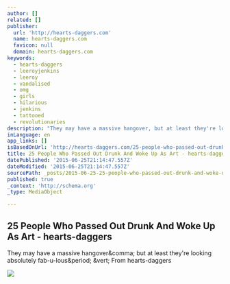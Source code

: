 ```yaml
---
author: []
related: []
publisher:
  url: 'http://hearts-daggers.com'
  name: hearts-daggers.com
  favicon: null
  domain: hearts-daggers.com
keywords:
  - hearts-daggers
  - leeroyjenkins
  - leeroy
  - vandalised
  - omg
  - girls
  - hilarious
  - jenkins
  - tattooed
  - revolutionaries
description: "They may have a massive hangover, but at least they're looking absolutely fab-u-lous. | From hearts-daggers"
inLanguage: en
app_links: []
isBasedOnUrl: 'http://hearts-daggers.com/25-people-who-passed-out-drunk-and-woke-up-as-art-1'
title: 25 People Who Passed Out Drunk And Woke Up As Art - hearts-daggers
datePublished: '2015-06-25T21:14:47.557Z'
dateModified: '2015-06-25T21:14:47.557Z'
sourcePath: _posts/2015-06-25-25-people-who-passed-out-drunk-and-woke-up-as-art-hearts-d.md
published: true
_context: 'http://schema.org'
_type: MediaObject

---
```

<article style=""><h1>25 People Who Passed Out Drunk And Woke Up As Art - hearts-daggers</h1><p>They may have a massive hangover&amp;comma; but at least they're looking absolutely fab-u-lous&amp;period; &amp;vert; From hearts-daggers</p><img src="http://hearts-daggers-2048720.img.mlv-cdn.com/img/fbcab65731f08ab95e81b76b987f4227" /></article>